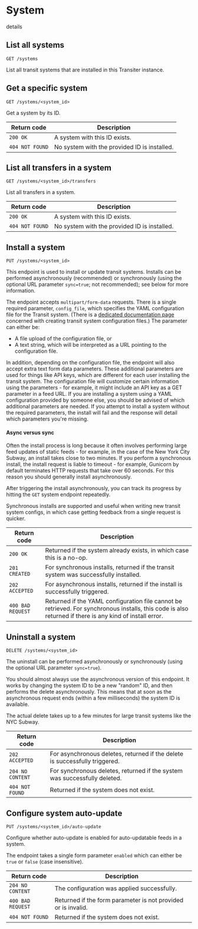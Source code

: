 
# System


details

## List all systems

`GET /systems`


List all transit systems that are installed in this Transiter instance.

## Get a specific system

`GET /systems/<system_id>`


Get a system by its ID.

Return code | Description
------------|-------------
`200 OK` | A system with this ID exists.
`404 NOT FOUND` | No system with the provided ID is installed.

## List all transfers in a system

`GET /systems/<system_id>/transfers`


List all transfers in a system.

Return code | Description
------------|-------------
`200 OK` | A system with this ID exists.
`404 NOT FOUND` | No system with the provided ID is installed.

## Install a system

`PUT /systems/<system_id>`


This endpoint is used to install or update transit systems.
Installs can be performed asynchronously (recommended)
or synchronously (using the optional URL parameter `sync=true`; not recommended);
see below for more information.

The endpoint accepts `multipart/form-data` requests.
There is a single required parameter, `config_file`, which
specifies the YAML configuration file for the Transit system.
(There is a [dedicated documentation page](systems.md) concerned with creating transit system configuration files.)
The parameter can either be:

- A file upload of the configuration file, or
- A text string, which will be interpreted as a URL pointing to the configuration file.

In addition, depending on the configuration file, the endpoint will also accept extra text form data parameters.
These additional parameters are used for things like API keys, which are different
for each user installing the transit system.
The configuration file will customize certain information using the parameters -
    for example, it might include an API key as a GET parameter in a feed URL.
If you are installing a system using a YAML configuration provided by someone else, you
 should be advised of which additional parameters are needed.
If you attempt to install a system without the required parameters, the install will fail and
the response will detail which parameters you're missing.

#### Async versus sync

Often the install process is long because it often involves performing
large feed updates
of static feeds - for example, in the case of the New York City Subway,
an install takes close to two minutes.
If you perform a synchronous install, the install request is liable
to timeout - for example, Gunicorn by default terminates HTTP
requests that take over 60 seconds.
For this reason you should generally install asynchronously.

After triggering the install asynchronously, you can track its
progress by hitting the `GET` system endpoint repeatedly.

Synchronous installs are supported and useful when writing new
transit system configs, in which case getting feedback from a single request
is quicker.


Return code         | Description
--------------------|-------------
`200 OK`            | Returned if the system already exists, in which case this is a no-op.
`201 CREATED`       | For synchronous installs, returned if the transit system was successfully installed.
`202 ACCEPTED`      | For asynchronous installs, returned if the install is successfully triggered.
`400 BAD REQUEST`   | Returned if the YAML configuration file cannot be retrieved. For synchronous installs, this code is also returned if there is any kind of install error.

## Uninstall a system

`DELETE /systems/<system_id>`


The uninstall can be performed asynchronously or synchronously (using the
optional URL parameter `sync=true`).

You should almost always use the asynchronous version of this endpoint.
It works by changing the system ID to be a new "random" ID, and then performs
the delete asynchronously.
This means that at soon as the asynchronous request ends (within a few milliseconds)
the system ID is available.

The actual delete takes up to a few minutes for large transit systems like
the NYC Subway.

Return code         | Description
--------------------|-------------
`202 ACCEPTED`      | For asynchronous deletes, returned if the delete is successfully triggered.
`204 NO CONTENT`    | For synchronous deletes, returned if the system was successfully deleted.
`404 NOT FOUND`     | Returned if the system does not exist.

## Configure system auto-update

`PUT /systems/<system_id>/auto-update`


Configure whether auto-update is enabled for
 auto-updatable feeds in a system.

The endpoint takes a single form parameter `enabled`
which can either be `true` or `false` (case insensitive).

Return code         | Description
--------------------|-------------
`204 NO CONTENT`    | The configuration was applied successfully.
`400 BAD REQUEST`   | Returned if the form parameter is not provided or is invalid.
`404 NOT FOUND`     | Returned if the system does not exist.
